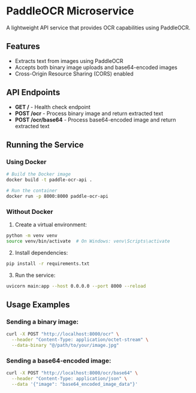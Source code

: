 # PaddleOCR Microservice

A lightweight API service that provides OCR capabilities using PaddleOCR.

## Features

- Extracts text from images using PaddleOCR
- Accepts both binary image uploads and base64-encoded images
- Cross-Origin Resource Sharing (CORS) enabled

## API Endpoints

- **GET /** - Health check endpoint
- **POST /ocr** - Process binary image and return extracted text
- **POST /ocr/base64** - Process base64-encoded image and return extracted text

## Running the Service

### Using Docker

```bash
# Build the Docker image
docker build -t paddle-ocr-api .

# Run the container
docker run -p 8000:8000 paddle-ocr-api
```

### Without Docker

1. Create a virtual environment:
```bash
python -m venv venv
source venv/bin/activate  # On Windows: venv\Scripts\activate
```

2. Install dependencies:
```bash
pip install -r requirements.txt
```

3. Run the service:
```bash
uvicorn main:app --host 0.0.0.0 --port 8000 --reload
```

## Usage Examples

### Sending a binary image:

```bash
curl -X POST "http://localhost:8000/ocr" \
  --header "Content-Type: application/octet-stream" \
  --data-binary "@/path/to/your/image.jpg"
```

### Sending a base64-encoded image:

```bash
curl -X POST "http://localhost:8000/ocr/base64" \
  --header "Content-Type: application/json" \
  --data '{"image": "base64_encoded_image_data"}'
``` 
